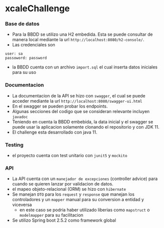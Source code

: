 # xcaleChallenge


### Base de datos

- Para la BBDD se utilizo una H2 embedida. Esta se puede consultar de manera local mediante la url `http://localhost:8080/h2-console/`.
- Las credenciales son
```
user: sa
passoword: password
```
- la BBDD cuenta con un archivo `import.sql` el cual inserta datos iniciales para su uso

### Documentacion
- La documentacion de la API se hizo con `swagger`, el cual se puede acceder mediante la url `http://localhost:8080/swagger-ui.html`
- En el swagger se pueden probar los endpoints.
- Algunas secciones del codigo que se consideran relevante incluyen `javadoc`
- Teniendo en cuenta la BBDD embebida, la data inicial y el swagger se puede usar la aplicacion solamente clonando el repositorio y con JDK 11.
- El challenge esta desarrollado con java 11.

### Testing

- el proyecto cuenta con test unitario con `junit5` y `mockito`

### API
- La API cuenta con un `manejador de excepciones` (controller advice) para cuando se quieren lanzar por validacion de datos.
- el mapeo objeto-relacional (ORM) se hizo con `hibernate`
- Se manejan `DTO` para los `request` y `response` que manejan los controladores y un `mapper` manual para su conversion a entidad y viceversa
  - en este caso se podria haber utilizado liberias como `mapstruct` o `modelmapper` para su facilitacion
- Se utilizo Spring boot 2.5.2 como framework global
